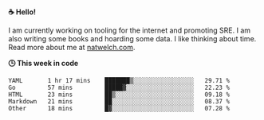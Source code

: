**☕ Hello!**

I am currently working on tooling for the internet and promoting SRE. I am also writing some books and hoarding some data. I like thinking about time. Read more about me at [natwelch.com](https://natwelch.com).

**🕒 This week in code**

<!--START_SECTION:waka-->
```text
YAML       1 hr 17 mins    ███████▒░░░░░░░░░░░░░░░░░   29.71 % 
Go         57 mins         █████▓░░░░░░░░░░░░░░░░░░░   22.23 % 
HTML       23 mins         ██▒░░░░░░░░░░░░░░░░░░░░░░   09.18 % 
Markdown   21 mins         ██░░░░░░░░░░░░░░░░░░░░░░░   08.37 % 
Other      18 mins         █▓░░░░░░░░░░░░░░░░░░░░░░░   07.28 % 
```
<!--END_SECTION:waka-->
